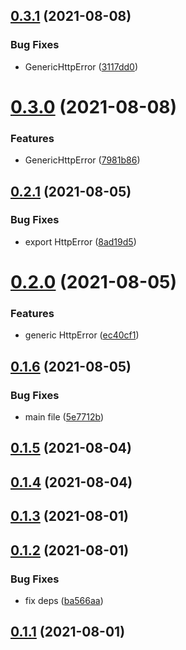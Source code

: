 ## [0.3.1](https://github.com/GiovanniCardamone/http-class/compare/v0.3.0...v0.3.1) (2021-08-08)


### Bug Fixes

* GenericHttpError ([3117dd0](https://github.com/GiovanniCardamone/http-class/commit/3117dd0b01c69fe835f6f6c63f5fca10aee88130))



# [0.3.0](https://github.com/GiovanniCardamone/http-class/compare/v0.2.1...v0.3.0) (2021-08-08)


### Features

* GenericHttpError ([7981b86](https://github.com/GiovanniCardamone/http-class/commit/7981b86ef87ead6d3bcdf1e2d9f5fcae1c8edb54))



## [0.2.1](https://github.com/GiovanniCardamone/http-class/compare/v0.2.0...v0.2.1) (2021-08-05)


### Bug Fixes

* export HttpError ([8ad19d5](https://github.com/GiovanniCardamone/http-class/commit/8ad19d55cbcb6bf9026fd20df9b7d1f0cfb9c6ca))



# [0.2.0](https://github.com/GiovanniCardamone/http-class/compare/v0.1.6...v0.2.0) (2021-08-05)


### Features

* generic HttpError ([ec40cf1](https://github.com/GiovanniCardamone/http-class/commit/ec40cf1ddf596dca55a541e8b09507febaa26a3b))



## [0.1.6](https://github.com/GiovanniCardamone/http-class/compare/v0.1.5...v0.1.6) (2021-08-05)


### Bug Fixes

* main file ([5e7712b](https://github.com/GiovanniCardamone/http-class/commit/5e7712bf55aedfbe13b3ce892b5b31fca0ff47ea))



## [0.1.5](https://github.com/GiovanniCardamone/http-class/compare/v0.1.4...v0.1.5) (2021-08-04)



## [0.1.4](https://github.com/GiovanniCardamone/http-class/compare/v0.1.3...v0.1.4) (2021-08-04)



## [0.1.3](https://github.com/GiovanniCardamone/http-class/compare/v0.1.2...v0.1.3) (2021-08-01)



## [0.1.2](https://github.com/GiovanniCardamone/http-class/compare/v0.1.1...v0.1.2) (2021-08-01)


### Bug Fixes

* fix deps ([ba566aa](https://github.com/GiovanniCardamone/http-class/commit/ba566aaf239159c65d7d41000e19795c040bb5d4))



## [0.1.1](https://github.com/GiovanniCardamone/http-class/compare/v0.1.0...v0.1.1) (2021-08-01)



